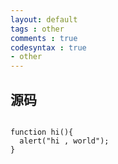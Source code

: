 ```yaml
---
layout: default
tags : other
comments : true
codesyntax : true
- other
---
```


## 源码

<pre><code class="javascript">
function hi(){
  alert("hi , world");
}
</code></pre>
